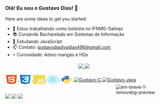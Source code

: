 ### Olá! Eu sou o Gustavo Dias! 👋

Here are some ideas to get you started:

- 🔭 Estou trabalhando como bolsista no IFNMG-Salinas
- 📚 Cursando Bacharelado em Sistemas de Informação
- 🌱 Estudando JavaScript
- 📫 Contato: gustavodasilvadias496@gmail.com
- ⚡ Curiosidade: Adoro mangás e HQs

<div align="center">
  <a href="https://github.com/GustavoDias496">
  <img height="180em" src="https://github-readme-stats.vercel.app/api?username=GustavoDias496&show_icons=true&theme=dracula&include_all_commits=true&count_private=true"/>
  <img height="180em" src="https://github-readme-stats.vercel.app/api/top-langs/?username=GustavoDias496&layout=compact&langs_count=7&theme=dracula"/>
</div>

<div style="display: inline_block"><br>
  <img align="center" alt="Gustavo-HTML" height="30" width="40" src="https://raw.githubusercontent.com/devicons/devicon/master/icons/html5/html5-original.svg">
  <img align="center" alt="Gustavo-CSS" height="30" width="40" src="https://raw.githubusercontent.com/devicons/devicon/master/icons/css3/css3-original.svg">
  <img align="center" alt="Gustavo-Js" height="30" width="40" src="https://raw.githubusercontent.com/devicons/devicon/master/icons/javascript/javascript-plain.svg">
  <img align="center" alt="Gustavo-React" height="30" width="40" src="https://raw.githubusercontent.com/devicons/devicon/master/icons/react/react-original.svg">
  <img align="center" alt="Gustavo-Python" height="30" width="40" src="https://raw.githubusercontent.com/devicons/devicon/master/icons/python/python-original.svg">
  <img align="center" alt="Gustavo-C" height="30" width="40"
  src="https://cdn.jsdelivr.net/gh/devicons/devicon/icons/c/c-original.svg">
  <img align="center" alt="Gustavo-Java" height="30" width="40" src="https://cdn.jsdelivr.net/gh/devicons/devicon/icons/java/java-original.svg" />
  <a href="https://imgbb.com/"><img src="https://i.ibb.co/HFc0Sgt/em-breve-1-removebg-preview.png" alt="em-breve-1-removebg-preview" border="0" height="150" width="150" align="right"></a>
</div>

##

<div>
  <a href="#" target="_blank"><img src="https://img.shields.io/badge/-Instagram-%23E4405F?style=for-the-badge&logo=instagram&logoColor=white" target="_blank"></a>
  <a href = "mailto:gustavodasilvadias496@gmail.com"><img src="https://img.shields.io/badge/-Gmail-%23333?style=for-the-badge&logo=gmail&logoColor=white" target="_blank"></a>
  <a href="#" target="_blank"><img src="https://img.shields.io/badge/-LinkedIn-%230077B5?style=for-the-badge&logo=linkedin&logoColor=white" target="_blank"></a> 
</div>
